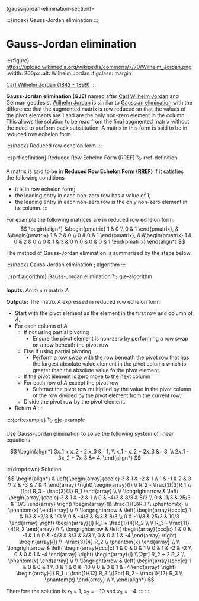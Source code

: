 (gauss-jordan-elimination-section)=

:::{index} Gauss-Jordan elimination
:::

# Gauss-Jordan elimination

:::{figure} https://upload.wikimedia.org/wikipedia/commons/7/70/Wilhelm_Jordan.png
:width: 200px
:alt: Wilhelm Jordan
:figclass: margin

<a href="https://en.wikipedia.org/wiki/Wilhelm_Jordan_(geodesist)" target="_blank">Carl Wilhelm Jordan (1842 - 1899)</a>
:::

**Gauss-Jordan elimination (GJE)** named after <a href="https://en.wikipedia.org/wiki/Wilhelm_Jordan_(geodesist)" target="_blank">Carl Wilhelm Jordan</a> and German geodesist <a href="https://en.wikipedia.org/wiki/Wilhelm_Jordan_(geodesist)" target="_blank">Wilhelm Jordan</a> is similar to [Gaussian elimination](gaussian-elimination-section) with the difference that the augmented matrix is row reduced so that the values of the pivot elements are 1 and are the only non-zero element in the column. This allows the solution to be read from the final augmented matrix without the need to perform back substitution. A matrix in this form is said to be in reduced row echelon form.

:::{index} Reduced row echelon form
:::

:::{prf:definition} Reduced Row Echelon Form (RREF)
:label: rref-definition

A matrix is said to be in **Reduced Row Echelon Form (RREF)** if it satisfies the following conditions

- it is in row echelon form;
- the leading entry in each non-zero row has a value of 1;
- the leading entry in each non-zero row is the only non-zero element in its column.
:::

For example the following matrices are in reduced row echelon form:
$$ \begin{align*}
  &\begin{pmatrix} 1 & 0 \\ 0 & 1 \end{pmatrix}, &
  &\begin{pmatrix} 1 & 2 & 0 \\ 0 & 0 & 1 \end{pmatrix}, &
  &\begin{pmatrix} 1 & 0 & 2 & 0 \\ 0 & 1 & 3 & 0 \\ 0 & 0 & 0 & 1 \end{pmatrix}
\end{align*} $$

The method of Gauss-Jordan elimination is summarised by the steps below.

:::{index} Gauss-Jordan elimination ; algorithm
:::

:::{prf:algorithm} Gauss-Jordan elimination
:label: gje-algorithm

**Inputs:** An $m \times n$ matrix $A$

**Outputs:** The matrix $A$ expressed in reduced row echelon form

- Start with the pivot element as the element in the first row and column of $A$.
- For each column of $A$
    - If not using partial pivoting
        - Ensure the pivot element is non-zero by performing a row swap on a row beneath the pivot row
    - Else if using partial pivoting
        - Perform a row swap with the row beneath the pivot row that has the largest absolute value element in the pivot column which is greater than the absolute value fo the pivot element.
    - If the pivot element is zero move to the next column
    - For each row of $A$ except the pivot row
        - Subtract the pivot row multiplied by the value in the pivot column of the row divided by the pivot element from the current row.
    - Divide the pivot row by the pivot element.
- Return $A$
:::

::::{prf:example}
:label: gje-example

Use Gauss-Jordan elimination to solve the following system of linear equations

$$ \begin{align*}
    3x_1 + x_2 - 2 x_3 &= 1, \\
    x_1 - x_2 + 2x_3 &= 3, \\
    2x_1 - 3x_2 + 7x_3 &= 4.
\end{align*} $$

:::{dropdown} Solution
$$ \begin{align*}
    & \left( \begin{array}{ccc|c}
        3 & 1 & -2 & 1 \\
        1 & -1 & 2 & 3 \\
        2 & -3 & 7 & 4
    \end{array} \right)
    \begin{array}{l} \\ R_2 - \frac{1}{3}R_1 \\[1pt] R_3 - \frac{2}{3} R_1 \end{array} \\ \\
    \longrightarrow
    & \left( \begin{array}{ccc|c}
        3 & 1 & -2 & 1 \\
        0 & -4/3 & 8/3 & 8/3 \\
        0 & 11/3 & 25/3 & 10/3
    \end{array} \right)
    \begin{array}{l} \frac{1}{3}R_1 \\ \phantom{x} \\ \phantom{x} \end{array} \\ \\
    \longrightarrow
    & \left( \begin{array}{ccc|c}
        1 & 1/3 & -2/3 & 1/3 \\
        0 & -4/3 & 8/3 & 8/3 \\
        0 & -11/3 & 25/3 & 10/3
    \end{array} \right)
    \begin{array}{l} R_1 + \frac{1}{4}R_2 \\ \\ R_3 - \frac{11}{4}R_2 \end{array} \\ \\
    \longrightarrow
    & \left( \begin{array}{ccc|c}
        1 & 0 & -1 & 1 \\
        0 & -4/3 & 8/3 & 8/3 \\
        0 & 0 & 1 & -4
    \end{array} \right)
    \begin{array}{l} \\ -\frac{3}{4} R_2 \\ \phantom{x} \end{array} \\ \\
    \longrightarrow
    & \left( \begin{array}{ccc|c}
        1 & 0 & 0 & 1 \\
        0 & 1 & -2 & -2 \\
        0 & 0 & 1 & -4
    \end{array} \right)
    \begin{array}{l} \\[2pt] R_2 + 2 R_3 \\ \phantom{x} \end{array} \\ \\
    \longrightarrow
    & \left( \begin{array}{ccc|c}
        1 & 0 & 0 & 1 \\
        0 & 1 & 0 & -10 \\
        0 & 0 & 1 & -4
    \end{array} \right)
    \begin{array}{l} R_1 + \frac{1}{12} R_3 \\[2pt] R_2 - \frac{1}{12} R_3 \\ \phantom{x} \end{array} \\ \\
\end{align*} $$

Therefore the solution is $x_1 = 1$, $x_2 = -10$ and $x_3 = -4$.
:::
::::
